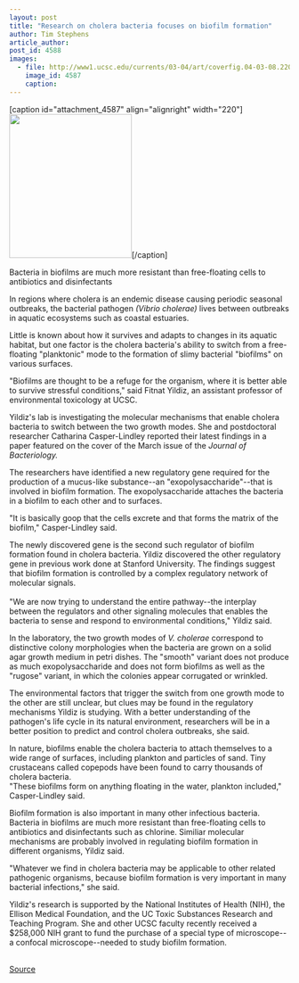 ```yaml
---
layout: post
title: "Research on cholera bacteria focuses on biofilm formation"
author: Tim Stephens
article_author: 
post_id: 4588
images:
  - file: http://www1.ucsc.edu/currents/03-04/art/coverfig.04-03-08.220.jpg
    image_id: 4587
    caption: 
---
```


[caption id="attachment_4587" align="alignright" width="220"]<a href="http://dev-ucsc-news.pantheonsite.io/wp-content/uploads/2004/03/coverfig.04-03-08.220.jpg"><img class="size-full wp-image-4587" src="http://dev-ucsc-news.pantheonsite.io/wp-content/uploads/2004/03/coverfig.04-03-08.220.jpg" alt="" width="220" height="258" /></a>[/caption]
<p class="sectionheadblack">
  Bacteria in biofilms are much more resistant than free-floating cells to antibiotics and disinfectants
</p>
<p>
  In regions where cholera is an endemic disease causing periodic seasonal outbreaks, the bacterial pathogen <i>(Vibrio cholerae)</i> lives between outbreaks in aquatic ecosystems such as coastal estuaries.
</p>
<p>
  Little is known about how it survives and adapts to changes in its aquatic habitat, but one factor is the cholera bacteria's ability to switch from a free-floating "planktonic" mode to the formation of slimy bacterial "biofilms" on various surfaces.<br>
</p>
<p>
  "Biofilms are thought to be a refuge for the organism, where it is better able to survive stressful conditions," said Fitnat Yildiz, an assistant professor of environmental toxicology at UCSC.<br>
</p>
<p>
  Yildiz's lab is investigating the molecular mechanisms that enable cholera bacteria to switch between the two growth modes. She and postdoctoral researcher Catharina Casper-Lindley reported their latest findings in a paper featured on the cover of the March issue of the <i>Journal of Bacteriology.</i><br>
</p>
<p>
  The researchers have identified a new regulatory gene required for the production of a mucus-like substance--an "exopolysaccharide"--that is involved in biofilm formation. The exopolysaccharide attaches the bacteria in a biofilm to each other and to surfaces.<br>
</p>
<p>
  "It is basically goop that the cells excrete and that forms the matrix of the biofilm," Casper-Lindley said.<br>
</p>
<p>
  The newly discovered gene is the second such regulator of biofilm formation found in cholera bacteria. Yildiz discovered the other regulatory gene in previous work done at Stanford University. The findings suggest that biofilm formation is controlled by a complex regulatory network of molecular signals.<br>
  <br>
  "We are now trying to understand the entire pathway--the interplay between the regulators and other signaling molecules that enables the bacteria to sense and respond to environmental conditions," Yildiz said.<br>
</p>
<p>
  In the laboratory, the two growth modes of <i>V. cholerae</i> correspond to distinctive colony morphologies when the bacteria are grown on a solid agar growth medium in petri dishes. The "smooth" variant does not produce as much exopolysaccharide and does not form biofilms as well as the "rugose" variant, in which the colonies appear corrugated or wrinkled.<br>
</p>
<p>
  The environmental factors that trigger the switch from one growth mode to the other are still unclear, but clues may be found in the regulatory mechanisms Yildiz is studying. With a better understanding of the pathogen's life cycle in its natural environment, researchers will be in a better position to predict and control cholera outbreaks, she said.<br>
</p>
<p>
  In nature, biofilms enable the cholera bacteria to attach themselves to a wide range of surfaces, including plankton and particles of sand. Tiny crustaceans called copepods have been found to carry thousands of cholera bacteria.<br>
  "These biofilms form on anything floating in the water, plankton included," Casper-Lindley said.<br>
</p>
<p>
  Biofilm formation is also important in many other infectious bacteria. Bacteria in biofilms are much more resistant than free-floating cells to antibiotics and disinfectants such as chlorine. Similiar molecular mechanisms are probably involved in regulating biofilm formation in different organisms, Yildiz said.<br>
</p>
<p>
  "Whatever we find in cholera bacteria may be applicable to other related pathogenic organisms, because biofilm formation is very important in many bacterial infections," she said.<br>
</p>
<p>
  Yildiz's research is supported by the National Institutes of Health (NIH), the Ellison Medical Foundation, and the UC Toxic Substances Research and Teaching Program. She and other UCSC faculty recently received a $258,000 NIH grant to fund the purchase of a special type of microscope--a confocal microscope--needed to study biofilm formation.<br>
  <br>
</p>
<p><a href="http://www1.ucsc.edu/currents/03-04/03-08/cholera.html" title="Permalink to cholera">Source</a></p>
